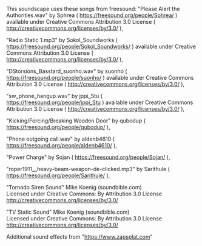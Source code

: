 This soundscape uses these songs from freesound:
"Please Alert the Authorities.wav" by Sphrea ( https://freesound.org/people/Sphrea/ ) available under Creative Commons Attribution 3.0 License ( http://creativecommons.org/licenses/by/3.0/ ),  

"Radio Static 1.mp3" by Sokol_Soundworks ( https://freesound.org/people/Sokol_Soundworks/ ) available under Creative Commons Attribution 3.0 License ( http://creativecommons.org/licenses/by/3.0/ ),  

"DStorsions_Basstard_suonho.wav" by suonho ( https://freesound.org/people/suonho/ ) available under Creative Commons Attribution 3.0 License ( http://creativecommons.org/licenses/by/3.0/ ),  

"sw_phone_hangup.wav" by jppi_Stu ( https://freesound.org/people/jppi_Stu ) available under Creative Commons Attribution 3.0 License ( http://creativecommons.org/licenses/by/3.0/ ),  

"Kicking/Forcing/Breaking Wooden Door" by qubodup ( https://freesound.org/people/qubodup/ ),  

"Phone outgoing call.wav" by aldenb4610 ( https://freesound.org/people/aldenb4610/ ),  

"Power Charge" by Sojan ( https://freesound.org/people/Sojan/ ),  

"roper1911__heavy-beam-weapon-de-clicked.mp3" by Sarithule ( https://freesound.org/people/Sarithule/ ),  

"Tornado Siren Sound" Mike Koenig (soundbible.com)  
Licensed under Creative Commons: By Attribution 3.0 License  
http://creativecommons.org/licenses/by/3.0/  

"TV Static Sound" Mike Koenig (soundbible.com)  
Licensed under Creative Commons: By Attribution 3.0 License  
http://creativecommons.org/licenses/by/3.0/  

Additional sound effects from "https://www.zapsplat.com"
